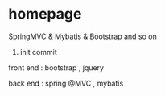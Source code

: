 # homepage
SpringMVC &amp; Mybatis &amp; Bootstrap and so on

1. init commit

front end : bootstrap , jquery

back end : spring @MVC , mybatis

